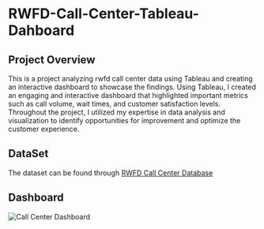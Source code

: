 # RWFD-Call-Center-Tableau-Dahboard

## Project Overview
This is a project analyzing rwfd call center data using Tableau and creating an interactive dashboard to showcase the findings. Using Tableau, I created an engaging and interactive dashboard that highlighted important metrics such as call volume, wait times, and customer satisfaction levels. Throughout the project, I utilized my expertise in data analysis and visualization to identify opportunities for improvement and optimize the customer experience.
## DataSet
The dataset can be found through [RWFD Call Center Database](https://data.world/markbradbourne/rwfd-real-world-fake-data/workspace/file?filename=Call+Center.csv)

## Dashboard
![Call Center Dashboard](https://github.com/HadeerMohamed7899/RWFD-Call-Center-Tableau-Dahboard/assets/128556308/dfecd87a-19a2-48c2-affa-4127a9c21c37)







